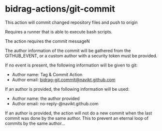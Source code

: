 # bidrag-actions/git-commit

This action will commit changed repository files and push to origin

Requires a runner that is able to execute bash scripts.

The action requires the commit messageN

The author information of the commit will be gathered from the GITHUB_EVENT, or a custom author
with a security token must be provided.

If no event is present, the following information will be given to git:
- Author name: Tag & Commit Action
- Author email: bidrag-git.commit@navikt.github.com

If an author is provided, the following information will be used:
- Author name: the author provided 
- Author email: no-reply-<author provided>@navikt.github.com

If an author is provided, the action will not do a new commit when the last commit was done by
the same author. This to prevent an eternal loop of commits by the same author...
